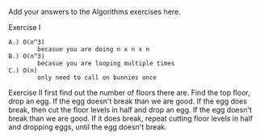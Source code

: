 Add your answers to the Algorithms exercises here.

Exercise I

    A.) O(n^3)
            becasue you are doing n x n x n
    B.) O(n^3)
            becasue you are looping multiple times
    C.) O(n)
            only need to call on bunnies once

Exercise II
    first find out the number of floors there are.
    Find the top floor, drop an egg.
    If the egg doesn't break than we are good.
    If the egg does break, then cut the floor levels in half and drop an egg.
    If the egg doesn't break than we are good. 
    If it does break, repeat cutting floor levels in half and dropping eggs, until the egg doesn't break.




